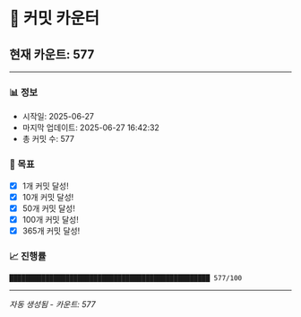 # 🔢 커밋 카운터

## 현재 카운트: 577

---

### 📊 정보
- 시작일: 2025-06-27
- 마지막 업데이트: 2025-06-27 16:42:32
- 총 커밋 수: 577

### 🎯 목표
- [x] 1개 커밋 달성!
- [x] 10개 커밋 달성!
- [x] 50개 커밋 달성!
- [x] 100개 커밋 달성!
- [x] 365개 커밋 달성!

### 📈 진행률
```
██████████████████████████████████████████████████ 577/100
```

---
*자동 생성됨 - 카운트: 577*

